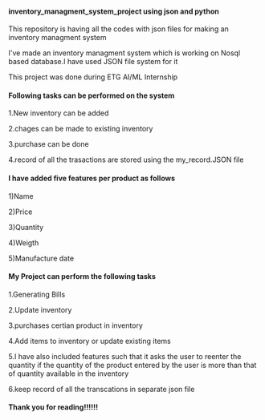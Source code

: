 #### inventory_managment_system_project using json and python


This repository is having all the codes with json files for making an inventory managment system 

I've made an inventory managment system which is working on Nosql based database.I have used JSON file system for it

This project was done during ETG AI/ML Internship


#### Following tasks can be performed on the system

1.New inventory can be added

2.chages can be made to existing inventory

3.purchase can be done 

4.record of all the trasactions are stored using the my_record.JSON file 


#### I have added five features per product as follows

1)Name

2)Price

3)Quantity

4)Weigth

5)Manufacture date


#### My Project can perform the following tasks

1.Generating Bills

2.Update inventory 

3.purchases certian product in inventory

4.Add items to inventory or update existing items

5.I have also included features such that it asks the user to reenter the quantity if the quantity of the product entered by the user is more than that of quantity available in the inventory

6.keep record of all the transcations in separate json file


#### Thank you for reading!!!!!!
